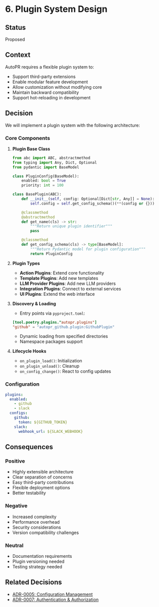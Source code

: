 # 6. Plugin System Design

## Status

Proposed

## Context

AutoPR requires a flexible plugin system to:

- Support third-party extensions
- Enable modular feature development
- Allow customization without modifying core
- Maintain backward compatibility
- Support hot-reloading in development

## Decision

We will implement a plugin system with the following architecture:

### Core Components

1. **Plugin Base Class**

   ```python
   from abc import ABC, abstractmethod
   from typing import Any, Dict, Optional
   from pydantic import BaseModel

   class PluginConfig(BaseModel):
       enabled: bool = True
       priority: int = 100

   class BasePlugin(ABC):
       def __init__(self, config: Optional[Dict[str, Any]] = None):
           self.config = self.get_config_schema()(**(config or {}))

       @classmethod
       @abstractmethod
       def get_name(cls) -> str:
           """Return unique plugin identifier"""
           pass

       @classmethod
       def get_config_schema(cls) -> type[BaseModel]:
           """Return Pydantic model for plugin configuration"""
           return PluginConfig
   ```

1. **Plugin Types**
   - **Action Plugins**: Extend core functionality
   - **Template Plugins**: Add new templates
   - **LLM Provider Plugins**: Add new LLM providers
   - **Integration Plugins**: Connect to external services
   - **UI Plugins**: Extend the web interface

1. **Discovery & Loading**
   - Entry points via `pyproject.toml`:

   ```toml
   [tool.poetry.plugins."autopr.plugins"]
   "github" = "autopr_github.plugin:GithubPlugin"
   ```

   - Dynamic loading from specified directories
   - Namespace packages support

1. **Lifecycle Hooks**
   - `on_plugin_load()`: Initialization
   - `on_plugin_unload()`: Cleanup
   - `on_config_change()`: React to config updates

### Configuration

```yaml
plugins:
  enabled:
    - github
    - slack
  configs:
    github:
      token: ${GITHUB_TOKEN}
    slack:
      webhook_url: ${SLACK_WEBHOOK}
```

## Consequences

### Positive

- Highly extensible architecture
- Clear separation of concerns
- Easy third-party contributions
- Flexible deployment options
- Better testability

### Negative

- Increased complexity
- Performance overhead
- Security considerations
- Version compatibility challenges

### Neutral

- Documentation requirements
- Plugin versioning needed
- Testing strategy needed

## Related Decisions

- [ADR-0005: Configuration Management](0005-configuration-management.md)
- [ADR-0007: Authentication & Authorization](0007-authn-authz.md)
